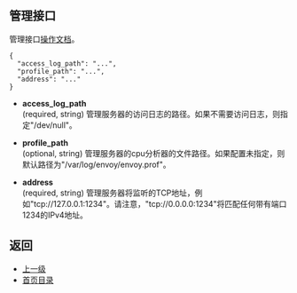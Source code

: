 ## 管理接口
管理接口[操作文档](../Operationsandadministration/Administrationinterface.md)。

```
{
  "access_log_path": "...",
  "profile_path": "...",
  "address": "..."
}
```
- **access_log_path**<br />
	(required, string) 管理服务器的访问日志的路径。如果不需要访问日志，则指定"/dev/null"。

- **profile_path**<br />
	(optional, string) 管理服务器的cpu分析器的文件路径。如果配置未指定，则默认路径为"/var/log/envoy/envoy.prof"。

- **address**<br />
	(required, string) 管理服务器将监听的TCP地址，例如"tcp://127.0.0.1:1234"。请注意，"tcp://0.0.0.0:1234"将匹配任何带有端口1234的IPv4地址。


## 返回
- [上一级](../v1APIreference.md)
- [首页目录](../README.md)

